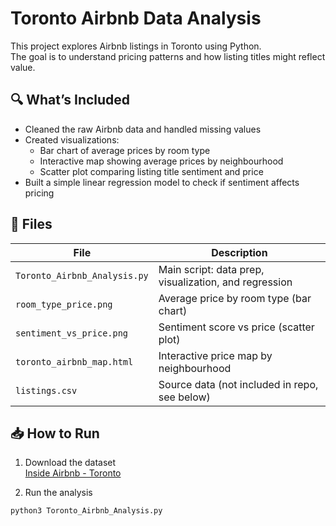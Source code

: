 # Toronto Airbnb Data Analysis

This project explores Airbnb listings in Toronto using Python.  
The goal is to understand pricing patterns and how listing titles might reflect value.

## 🔍 What’s Included

- Cleaned the raw Airbnb data and handled missing values
- Created visualizations:
  - Bar chart of average prices by room type
  - Interactive map showing average prices by neighbourhood
  - Scatter plot comparing listing title sentiment and price
- Built a simple linear regression model to check if sentiment affects pricing

## 📁 Files

| File | Description |
|------|-------------|
| `Toronto_Airbnb_Analysis.py` | Main script: data prep, visualization, and regression |
| `room_type_price.png` | Average price by room type (bar chart) |
| `sentiment_vs_price.png` | Sentiment score vs price (scatter plot) |
| `toronto_airbnb_map.html` | Interactive price map by neighbourhood |
| `listings.csv` | Source data (not included in repo, see below) |

## 📥 How to Run

1. Download the dataset  
   [Inside Airbnb - Toronto](http://insideairbnb.com/get-the-data.html)

2. Run the analysis

```bash
python3 Toronto_Airbnb_Analysis.py
